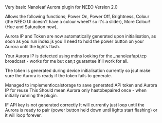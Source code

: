 Very basic Nanoleaf Aurora plugin for NEEO
Version 2.0

Allows the following functions;
Power On,
Power Off,
Brightness,
Colour (the NEEO UI doesn't have a colour wheel? so it's a slider),
More Colour! (Hue and Saturation now),

Aurora IP and Token are now automatically generated upon initialisation, as soon as you run index.js you'll need to hold the power button on your Aurora until the lights flash.

Your Aurora IP is detected using mdns looking for the _nanoleafapi.tcp broadcast - works for me but can;t guarantee it'll work for all.

The token is generated during device initialisation currently so jsut make sure the Aurora is ready if the token fails to generate.

Managed to implementlocalstorage to save generated API token and Aurora IP for reuse
This Should mean Aurora only hastobepaired once - when initially running the plugin.

IF API key is not generated correctly It will currently just loop until the Aurora is ready to pair (power button held down until lights start flashing) or it will loop forever.